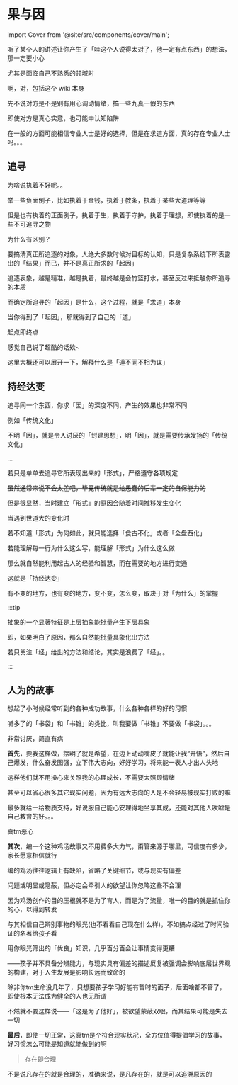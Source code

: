 # 果与因


import Cover from '@site/src/components/cover/main';

听了某个人的讲述让你产生了「哇这个人说得太对了，他一定有点东西」的想法，那一定要小心

尤其是面临自己不熟悉的领域时

<Cover>啊，对，包括这个 wiki 本身</Cover>

先不说对方是不是别有用心调动情绪，搞一些九真一假的东西

即使对方是真心实意，也可能中认知陷阱

在一般的方面可能相信专业人士是好的选择，但是在求道方面，真的存在专业人士吗。。。

## 追寻

为啥说执着不好呢。。

举一些负面例子，比如执着于金钱，执着于教条，执着于某些大道理等等

但是也有执着的正面例子，执着于生，执着于守护，执着于理想，即使执着的是一些不可追寻之物

为什么有区别？

要搞清真正所追逐的对象，人绝大多数时候对目标的认知，只是复杂系统下所表露出的「结果」而已，并不是真正所求的「起因」

追逐表象，越是精准，越是执着，最终越是会竹篮打水，甚至反过来抵触你所追寻的本质

而确定所追寻的「起因」是什么，这个过程，就是「求道」本身

当你得到了「起因」，那就得到了自己的「道」

起点即终点

<Cover>感觉自己说了超酷的话欸~</Cover>

<Cover>这里大概还可以展开一下，解释什么是「道不同不相为谋」</Cover>

## 持经达变

追寻同一个东西，你求「因」的深度不同，产生的效果也非常不同

例如「传统文化」

不明「因」，就是令人讨厌的「封建思想」，明「因」，就是需要传承发扬的「传统文化」

...

若只是单单去追寻它所表现出来的「形式」，严格遵守各项规定

~~虽然通常来说不会太差吧，毕竟传统就是给愚蠢的后辈一定的自保能力的~~

但是很显然，当时建立「形式」的原因会随着时间推移发生变化

当遇到世道大的变化时

若不知道「形式」为何如此，就只能选择「食古不化」或者「全盘西化」

若能理解每一行为什么这么写，能理解「形式」为什么这么做

那么就自然能利用起古人的经验和智慧，而在需要的地方进行变通

这就是「持经达变」

有不变的地方，也有变的地方，变不变，怎么变，取决于对「为什么」的掌握

:::tip

抽象的一个显著特征是上层抽象能批量产生下层具象

即，如果明白了原因，那么自然能批量具象化出方法

若只关注「经」给出的方法和结论，其实是浪费了「经」。。

:::

## 人为的故事

想起了小时候经常听到的各种成功故事，什么各种各样的好的习惯

听多了的「书袋」和「书锥」的类比，叫我要做「书锥」不要做「书袋」。。。

非常讨厌，简直有病

**首先**，要我这样做，摆明了就是希望，在边上动动嘴皮子就能让我“开悟”，然后自己爆发，什么奋发图强，立下伟大志向，好好学习，将来能一表人才出人头地

这样他们就不用操心来关照我的心理成长，不需要太照顾情绪

甚至可以省心很多其它现实问题，因为有远大志向的人是不会轻易被现实打败的嘛

最多就给一给物质支持，好说服自己能心安理得地坐享其成，还能对其他人吹嘘是自己教育的好。。。

真tm恶心

**其次**，编一个这种鸡汤故事又不用费多大力气，甭管来源于哪里，可信度有多少，家长愿意相信就行

编的鸡汤往往逻辑上有缺陷，省略了关键细节，或与现实有偏差

问题或明显或隐蔽，但必定会牵引人的欲望让你忽略这些不合理

因为鸡汤创作的目的压根就不是为了育人，而是为了流量，唯一的目的就是抓住你的心，以得到转发

与其相信自己辨别事物的眼光(也不看看自己现在什么样)，不如搞点经过了时间验证的名著给孩子看

用你眼光筛出的「优良」知识，几乎百分百会让事情变得更糟

——孩子并不具备分辨能力，与现实具有偏差的描述反复被强调会影响底层世界观的构建，对于人生发展是影响长远而致命的

除非你tm生命没几年了，只想要孩子学习好能有暂时的面子，后面啥都不管了，即使根本无法成为健全的人也无所谓

不然就不要这样说——「这是为了他好」，被欲望蒙蔽双眼，而其结果可能是失去一切

**最后**，即使一切正常，这真tm是个符合现实状况，全方位值得提倡学习的故事，好习惯怎么可能是知道就能做到的啊

> 存在即合理

不是说凡存在的就是合理的，准确来说，是凡存在的，就是可以追溯原因的